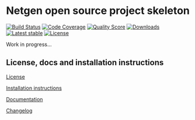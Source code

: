 Netgen open source project skeleton
===================================
    
[![Build Status](https://img.shields.io/travis/netgen/MyNewFavoriteBundle.svg?style=flat-square)](https://travis-ci.org/netgen/MyNewFavoriteBundle)
[![Code Coverage](https://img.shields.io/codecov/c/github/netgen/MyNewFavoriteBundle.svg?style=flat-square)](https://codecov.io/gh/netgen/MyNewFavoriteBundle)
[![Quality Score](https://img.shields.io/scrutinizer/g/netgen/MyNewFavoriteBundle.svg?style=flat-square)](https://scrutinizer-ci.com/g/netgen/MyNewFavoriteBundle)
[![Downloads](https://img.shields.io/packagist/dt/netgen/my-new-favorite-bundle.svg?style=flat-square)](https://packagist.org/packages/netgen/my-new-favorite-bundle/stats)
[![Latest stable](https://img.shields.io/packagist/v/netgen/my-new-favorite-bundle.svg?style=flat-square)](https://packagist.org/packages/netgen/my-new-favorite-bundle)
[![License](https://img.shields.io/packagist/l/netgen/my-new-favorite-bundle.svg?style=flat-square)](LICENSE)

Work in progress... 

License, docs and installation instructions
-------------------------------------------

[License](LICENSE)

[Installation instructions](doc/INSTALL.md)

[Documentation](doc/DOC.md)

[Changelog](doc/CHANGELOG.md)
